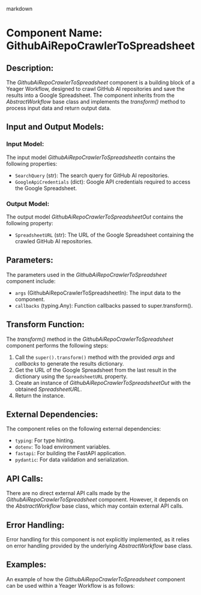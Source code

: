 markdown
# Component Name: GithubAiRepoCrawlerToSpreadsheet

## Description:

The *GithubAiRepoCrawlerToSpreadsheet* component is a building block of a Yeager Workflow, designed to crawl GitHub AI repositories and save the results into a Google Spreadsheet. The component inherits from the *AbstractWorkflow* base class and implements the *transform()* method to process input data and return output data.

## Input and Output Models:

### Input Model:

The input model *GithubAiRepoCrawlerToSpreadsheetIn* contains the following properties:

- `SearchQuery` (str): The search query for GitHub AI repositories.
- `GoogleApiCredentials` (dict): Google API credentials required to access the Google Spreadsheet.

### Output Model:

The output model *GithubAiRepoCrawlerToSpreadsheetOut* contains the following property:

- `SpreadsheetURL` (str): The URL of the Google Spreadsheet containing the crawled GitHub AI repositories.

## Parameters:

The parameters used in the *GithubAiRepoCrawlerToSpreadsheet* component include:

- `args` (GithubAiRepoCrawlerToSpreadsheetIn): The input data to the component.
- `callbacks` (typing.Any): Function callbacks passed to super.transform().

## Transform Function:

The *transform()* method in the *GithubAiRepoCrawlerToSpreadsheet* component performs the following steps:

1. Call the `super().transform()` method with the provided *args* and *callbacks* to generate the results dictionary.
2. Get the URL of the Google Spreadsheet from the last result in the dictionary using the `SpreadsheetURL` property.
3. Create an instance of *GithubAiRepoCrawlerToSpreadsheetOut* with the obtained *SpreadsheetURL*.
4. Return the instance.

## External Dependencies:

The component relies on the following external dependencies:

- `typing`: For type hinting.
- `dotenv`: To load environment variables.
- `fastapi`: For building the FastAPI application.
- `pydantic`: For data validation and serialization.

## API Calls:

There are no direct external API calls made by the *GithubAiRepoCrawlerToSpreadsheet* component. However, it depends on the *AbstractWorkflow* base class, which may contain external API calls.

## Error Handling:

Error handling for this component is not explicitly implemented, as it relies on error handling provided by the underlying *AbstractWorkflow* base class.

## Examples:

An example of how the *GithubAiRepoCrawlerToSpreadsheet* component can be used within a Yeager Workflow is as follows:

